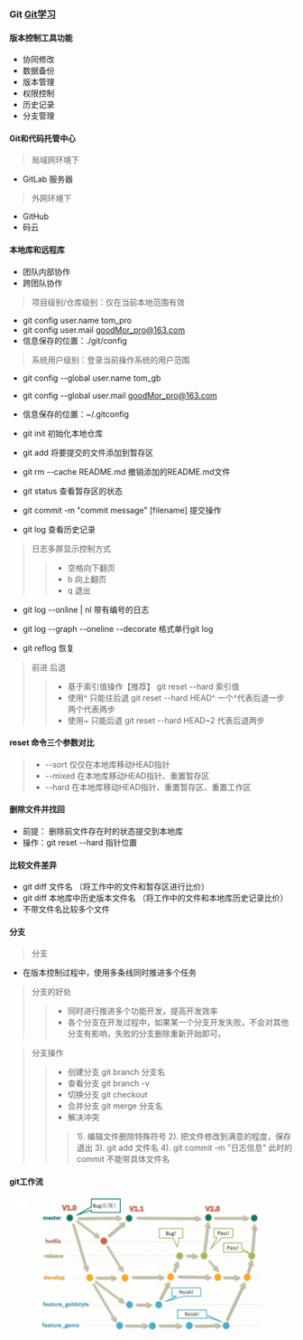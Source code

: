 ### Git [Git学习](https://www.youtube.com/watch?v=Bbtx90WtpAc&list=PLmOn9nNkQxJFISyrvKUk8OWg-Pzs1donX&index=2)

#### 版本控制工具功能
- 协同修改
- 数据备份
- 版本管理
- 权限控制
- 历史记录
- 分支管理

#### Git和代码托管中心
> 局域网环境下
  - GitLab 服务器

> 外网环境下
  - GitHub
  - 码云

#### 本地库和远程库
- 团队内部协作
- 跨团队协作

> 项目级别/仓库级别：仅在当前本地范围有效
  - git config user.name tom_pro 
  - git config user.mail goodMor_pro@163.com
  - 信息保存的位置：./git/config

> 系统用户级别：登录当前操作系统的用户范围
  - git config --global user.name tom_gb
  - git config --global user.mail goodMor_pro@163.com
  - 信息保存的位置：~/.gitconfig

- git init 初始化本地仓库
- git add 将要提交的文件添加到暂存区
- git rm --cache README.md 撤销添加的README.md文件
- git status 查看暂存区的状态
- git commit -m "commit message" [filename] 提交操作 

- git log 查看历史记录
> 日志多屏显示控制方式
> > - 空格向下翻页
> > - b 向上翻页
> > - q 退出

- git log --online | nl  带有编号的日志
- git log --graph --oneline --decorate  格式单行git log

- git reflog 恢复

> 前进 后退
> > - 基于索引值操作【推荐】 git reset --hard 索引值
> > - 使用^ 只能往后退 git reset --hard HEAD^ 一个^代表后退一步 两个代表两步
> > - 使用~ 只能后退 git reset --hard HEAD~2 代表后退两步


#### reset 命令三个参数对比
> - --sort  仅仅在本地库移动HEAD指针
> - --mixed 在本地库移动HEAD指针、重置暂存区
> - --hard  在本地库移动HEAD指针、重置暂存区、重置工作区

#### 删除文件并找回
- 前提： 删除前文件存在时的状态提交到本地库
- 操作：git reset --hard 指针位置

#### 比较文件差异
- git diff 文件名 （将工作中的文件和暂存区进行比价）
- git diff 本地库中历史版本文件名 （将工作中的文件和本地库历史记录比价）
- 不带文件名比较多个文件

#### 分支
> 分支
- 在版本控制过程中，使用多条线同时推进多个任务
> 分支的好处
> > - 同时进行推进多个功能开发，提高开发效率
> > - 各个分支在开发过程中，如果某一个分支开发失败，不会对其他分支有影响，失败的分支删除重新开始即可。

> 分支操作
> > - 创建分支 git branch 分支名
> > - 查看分支 git branch -v
> > - 切换分支 git checkout
> > - 合并分支 git merge 分支名
> > - 解决冲突 
> > > 1). 编辑文件删除特殊符号
> > > 2). 把文件修改到满意的程度，保存退出
> > > 3). git add 文件名
> > > 4). git commit -m "日志信息" 此时的commit 不能带具体文件名

#### git工作流
![alt Git工作流](./git-workflow.png)

